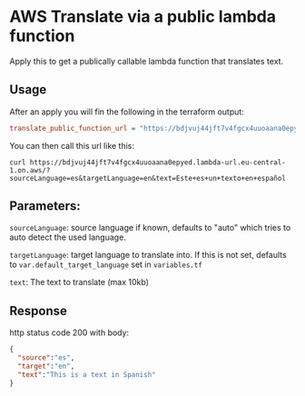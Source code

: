 # AWS Translate via a public lambda function

Apply this to get a publically callable lambda function that translates text.



## Usage

After an apply you will fin the following in the terraform output: 

```ini
translate_public_function_url = "https://bdjvuj44jft7v4fgcx4uuoaana0epyed.lambda-url.eu-central-1.on.aws/"
```

You can then call this url like this:

```
curl https://bdjvuj44jft7v4fgcx4uuoaana0epyed.lambda-url.eu-central-1.on.aws/?sourceLanguage=es&targetLanguage=en&text=Este+es+un+texto+en+español
```



## Parameters:

`sourceLanguage`: source language if known, defaults to "auto" which tries to auto detect the used language.

`targetLanguage`: target language to translate into. If this is not set, defaults to `var.default_target_language` set in `variables.tf`

`text`: The text to translate (max 10kb)



## Response

http status code 200 with body:

```json
{
  "source":"es",
  "target":"en",
  "text":"This is a text in Spanish"
}
```

